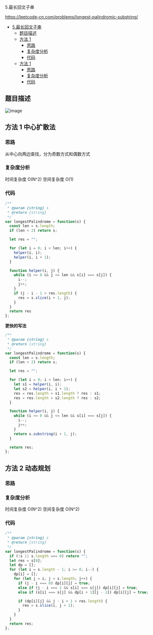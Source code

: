 5.最长回文子串

https://leetcode-cn.com/problems/longest-palindromic-substring/
- [5.最长回文子串](#5.最长回文子串)
  - [题目描述](#题目描述)
  - [方法 1](#方法-1-中心扩散法)
    - [思路](#思路)
    - [复杂度分析](#复杂度分析)
    - [代码](#代码)
  - [方法 1](#方法-1-动态规划)
    - [思路](#思路)
    - [复杂度分析](#复杂度分析)
    - [代码](#代码)

## 题目描述
![image](https://user-images.githubusercontent.com/32665965/130590892-8be0c9f0-19d1-4fbc-be0e-4e6220bd3636.png)

## 方法 1 中心扩散法

### 思路
从中心向两边查找，分为奇数方式和偶数方式

### 复杂度分析
时间复杂度 O(N^2)
空间复杂度 O(1)

### 代码
```js
/**
 * @param {string} s
 * @return {string}
 */
var longestPalindrome = function(s) {
  const len = s.length;
  if (len < 2) return s;

  let res = "";

  for (let i = 0; i < len; i++) {
    helper(i, i);
    helper(i, i + 1);
  }

  function helper(i, j) {
    while (i >= 0 && j <= len && s[i] === s[j]) {
      i--;
      j++;
    }
    if (j - i - 1 > res.length) {
      res = s.slice(i + 1, j);
    }
  }
  return res
};
```

**更快的写法**
```js
/**
 * @param {string} s
 * @return {string}
 */
var longestPalindrome = function(s) {
  const len = s.length;
  if (len < 2) return s;

  let res = "";

  for (let i = 0; i < len; i++) {
    let s1 = helper(i, i);
    let s2 = helper(i, i + 1);
    res = res.length > s1.length ? res : s1;
    res = res.length > s2.length ? res : s2;
  }

  function helper(i, j) {
    while (i >= 0 && j <= len && s[i] === s[j]) {
      i--;
      j++;
    }
    return s.substring(i + 1, j);
  }

  return res;
};
```

## 方法 2 动态规划

### 思路

### 复杂度分析
时间复杂度 O(N^2)
空间复杂度 O(N^2)

### 代码
```js
/**
 * @param {string} s
 * @return {string}
 */
var longestPalindrome = function(s) {
  if (!s || s.length === 0) return "";
  let res = s[0];
  let dp = [];
  for (let i = s.length - 1; i >= 0; i--) {
    dp[i] = [];
    for (let j = i; j < s.length; j++) {
      if (j - i === 0) dp[i][j] = true;
      else if (j - i === 1 && s[i] === s[j]) dp[i][j] = true;
      else if (s[i] === s[j] && dp[i + 1][j - 1]) dp[i][j] = true;

      if (dp[i][j] && j - i + 1 > res.length) {
        res = s.slice(i, j + 1);
      }
    }
  }
  return res;
};
```
